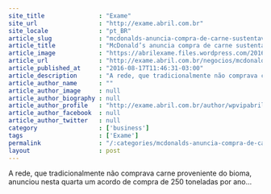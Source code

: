 ```yaml
---
site_title               : "Exame"
site_url                 : "http://exame.abril.com.br"
site_locale              : "pt_BR"
article_slug             : "mcdonalds-anuncia-compra-de-carne-sustentavel-da-amazonia"
article_title            : "McDonald’s anuncia compra de carne sustentável da Amazônia"
article_image            : "https://abrilexame.files.wordpress.com/2016/09/size_960_16_9_mc12.jpg?quality=70&strip=all&w=960"
article_url              : "http://exame.abril.com.br/negocios/mcdonald-s-anuncia-compra-de-carne-sustentavel-da-amazonia/"
article_published_at     : "2016-08-17T11:46:31-03:00"
article_description      : "A rede, que tradicionalmente não comprava carne proveniente do bioma, anunciou nesta quarta um acordo de compra de 250 toneladas por ano..."
article_author_name      : ""
article_author_image     : null
article_author_biography : null
article_author_profile   : "http://exame.abril.com.br/author/wpvipabril/"
article_author_facebook  : null
article_author_twitter   : null
category                 : ['business']
tags                     : ['Exame']
permalink                : "/:categories/mcdonalds-anuncia-compra-de-carne-sustentavel-da-amazonia/"
layout                   : post
---
```


A rede, que tradicionalmente não comprava carne proveniente do bioma, anunciou nesta quarta um acordo de compra de 250 toneladas por ano...
